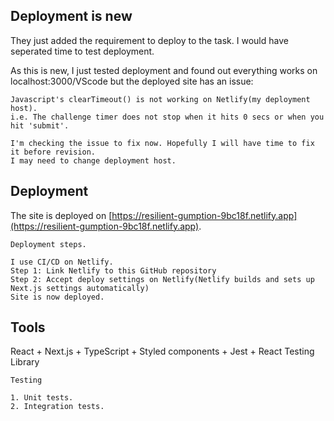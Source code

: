 ## Deployment is new
They just added the requirement to deploy to the task. I would have seperated time to test deployment.

As this is new, I just tested deployment and found out everything works on localhost:3000/VScode but the deployed site has an issue: 
```
Javascript's clearTimeout() is not working on Netlify(my deployment host).
i.e. The challenge timer does not stop when it hits 0 secs or when you hit 'submit'.

I'm checking the issue to fix now. Hopefully I will have time to fix it before revision.
I may need to change deployment host.
```
## Deployment
The site is deployed on [https://resilient-gumption-9bc18f.netlify.app](https://resilient-gumption-9bc18f.netlify.app).
```
Deployment steps.

I use CI/CD on Netlify.
Step 1: Link Netlify to this GitHub repository
Step 2: Accept deploy settings on Netlify(Netlify builds and sets up Next.js settings automatically)
Site is now deployed.
```
## Tools

React + Next.js + TypeScript + Styled components + Jest + React Testing Library
```
Testing

1. Unit tests.
2. Integration tests.
```
